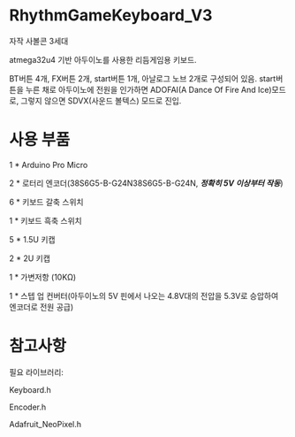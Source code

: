 # RhythmGameKeyboard_V3
자작 사볼콘 3세대

atmega32u4 기반 아두이노를 사용한 리듬게임용 키보드.

BT버튼 4개, FX버튼 2개, start버튼 1개, 아날로그 노브 2개로 구성되어 있음.
start버튼을 누른 채로 아두이노에 전원을 인가하면 ADOFAI(A Dance Of Fire And Ice)모드로, 그렇지 않으면 SDVX(사운드 볼텍스) 모드로 진입.

# 사용 부품
1 * Arduino Pro Micro

2 * 로터리 엔코더(38S6G5-B-G24N38S6G5-B-G24N, **_정확히 5V 이상부터 작동_**)

6 * 키보드 갈축 스위치

1 * 키보드 흑축 스위치

5 * 1.5U 키캡

2 * 2U 키캡

1 * 가변저항 (10KΩ)

1 * 스텝 업 컨버터(아두이노의 5V 핀에서 나오는 4.8V대의 전압을 5.3V로 승압하여 엔코더로 전원 공급)

# 참고사항
필요 라이브러리:

Keyboard.h

Encoder.h

Adafruit_NeoPixel.h
